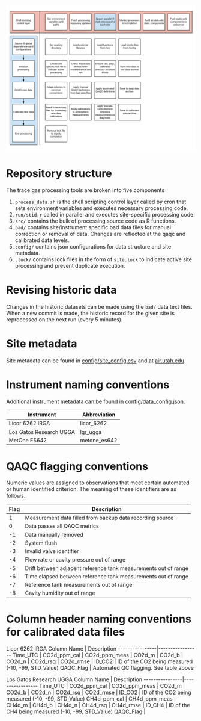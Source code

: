 ![](assets/workflow.png)

# Repository structure
The trace gas processing tools are broken into five components  
1. `process_data.sh` is the shell scripting control layer called by cron that sets environment variables and executes necessary processing code.  
1. `run/stid.r` called in parallel and executes site-specific processing code.
1. `src/` contains the bulk of processing source code as R functions.  
1. `bad/` contains site/instrument specific bad data files for manual correction or removal of data. Changes are reflected at the qaqc and calibrated data levels.  
1. `config/` contains json configurations for data structure and site metadata.  
1. `.lock/` contains lock files in the form of `site.lock` to indicate active site processing and prevent duplicate execution.  


# Revising historic data
Changes in the historic datasets can be made using the `bad/` data text files. When a new commit is made, the historic record for the given site is reprocessed on the next run (every 5 minutes).


# Site metadata
Site metadata can be found in [config/site_config.csv](config/site_config.csv) and at [air.utah.edu](http://air.utah.edu).  


# Instrument naming conventions
Additional instrument metadata can be found in [config/data_config.json](config/data_config.json).  

Instrument                   | Abbreviation
-----------------------------|----------------------------------
Licor 6262 IRGA              | licor_6262
Los Gatos Research UGGA      | lgr_ugga
MetOne ES642                 | metone_es642


# QAQC flagging conventions
Numeric values are assigned to observations that meet certain automated or human identified criterion. The meaning of these identifiers are as follows.

Flag  | Description
------|-----------------
1     | Measurement data filled from backup data recording source
0     | Data passes all QAQC metrics
-1    | Data manually removed
-2    | System flush
-3    | Invalid valve identifier
-4    | Flow rate or cavity pressure out of range
-5    | Drift between adjacent reference tank measurements out of range
-6    | Time elapsed between reference tank measurements out of range
-7    | Reference tank measurements out of range
-8    | Cavity humidity out of range


# Column header naming conventions for calibrated data files
Licor 6262 IRGA
Column Name     | Description
----------------|-----------------
Time_UTC        | 
CO2d_ppm_cal    | 
CO2d_ppm_meas   | 
CO2d_m          | 
CO2d_b          | 
CO2d_n          | 
CO2d_rsq        | 
CO2d_rmse       | 
ID_CO2          | ID of the CO2 being measured (-10, -99, STD_Value)
QAQC_Flag       | Automated QC flagging.  See table above
     

Los Gatos Research UGGA
Column Name     | Description
----------------|-----------------
Time_UTC        | 
CO2d_ppm_cal    | 
CO2d_ppm_meas   | 
CO2d_m          | 
CO2d_b          | 
CO2d_n          | 
CO2d_rsq        | 
CO2d_rmse       | 
ID_CO2          | ID of the CO2 being measured (-10, -99, STD_Value)
CH4d_ppm_cal    | 
CH4d_ppm_meas   | 
CH4d_m          | 
CH4d_b          | 
CH4d_n          | 
CH4d_rsq        | 
CH4d_rmse       | 
ID_CH4          | ID of the CH4 being measured (-10, -99, STD_Value)
QAQC_Flag       |

